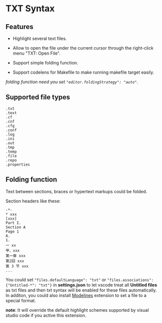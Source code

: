 # TXT Syntax

## Features

- Highlight several text files.

- Allow to open the file under the current cursor through the right-click menu "TXT: Open File".

- Support simple folding function.

- Support codelens for Makefile to make running makefile target easily.

*folding function need you set `"editor.foldingStrategy": "auto"`.*

## Supported file types

```
.txt
.text
.cf
.cnf
.cfg
.conf
.log
.ini
.out
.tmp
.temp
.file
.repo
.properties
```

## Folding function

Text between sections, braces or hypertext markups could be folded.

Section headers like these:

```
-*-
* xxx
[xxx]
Part I.
Section A
Page 1
A. 
1. 
一 xx
甲、xxx
第一章 xxx
第2回 xxx
第 3 节 xxx
...
```

You could set `"files.defaultLanguage": "txt"` or `"files.associations": {"Untitled-*": "txt"}` in **settings.json** to let vscode treat all **Untitled files** as txt files and then txt syntax will be enabled for these files automatically.
In additon, you could also install [Modelines](https://marketplace.visualstudio.com/items?itemName=chrislajoie.vscode-modelines) extension to set a file to a special format.

**note**: It will override the default highlight schemes supported by visual studio code if you active this extension.
